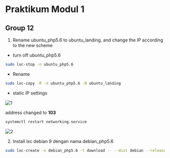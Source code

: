# Praktikum Modul 1
## Group 12
1. Rename ubuntu_php5.6 to ubuntu_landing, and change the IP according to the new scheme
- turn off ubuntu_php5.6
```bash
sudo lxc-stop -n ubuntu_php5.6
```
- Rename
```bash
sudo lxc-copy -R -n ubuntu_php5.6 -N ubuntu_landing
```
- static IP settings

![1](https://user-images.githubusercontent.com/93064971/138588070-75ae938c-fcbd-4e58-aa1f-fd2c72657074.png)

address changed to __103__

```bash
systemctl restart networking.service
```

![2](https://user-images.githubusercontent.com/93064971/138588410-58e4621f-d776-48c6-a398-e9d612fd5362.png)

2. Install lxc debian 9 dengan nama debian_php5.6
```bash
sudo lxc-create -n debian_php5.6 -t download -- --dist debian --release stretch --arch amd64 --force-cache --no-validate --server images.linuxcontainers.org
```
